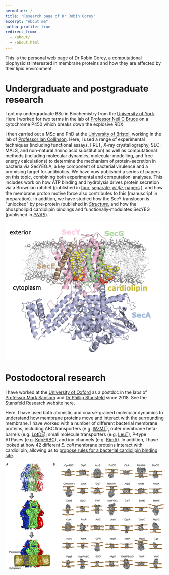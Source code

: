 ```yaml
---
permalink: /
title: "Research page of Dr Robin Corey"
excerpt: "About me"
author_profile: true
redirect_from: 
  - /about/
  - /about.html
---
```


This is the personal web page of Dr Robin Corey, a computational biophysicist interested in membrane proteins and how they are affected by their lipid environment. 

Undergraduate and postgraduate research
======
I got my undergraduate BSc in Biochemistry from the [University of York](https://www.york.ac.uk/). Here I worked for two terms in the lab of [Professor Neil C Bruce](https://www.york.ac.uk/biology/research/plant-biology/neil-c-bruce) on a cytochrome P450 which breaks down the explosive RDX.

I then carried out a MSc and PhD at the [University of Bristol](https://bristol.ac.uk/biochemistry/), working in the lab of [Professor Ian Collinson](https://www.bristol.ac.uk/people/person/Ian-Collinson-0cde2e1b-6fb7-4a0a-9ae8-34ee83d80d6a/). Here, I used a range of experimental techniques (including functional assays, FRET, X-ray crystallography, SEC-MALS, and non-natural amino acid substitution) as well as computational methods (including molecular dynamics, molecular modelling, and free energy calculations) to determine the mechanism of protein-secretion in bacteria via SecYEG.A, a key component of bacterial virulence and a promising target for antibiotics. We have now published a series of papers on this topic, combining both experimental and computationl analyses. This includes work on how ATP binding and hydrolysis drives protein secretion via a Brownian ratchet (published in [four](https://elifesciences.org/articles/15598), [separate](https://elifesciences.org/articles/41803), [_eLife_](https://elifesciences.org/articles/35112), [papers](https://elifesciences.org/articles/47402) ), and how the membrane proton motive force also contributes to this (manuscript in preparation). In addition, we have studied how the SecY translocon is "unlocked" by pre-protein (published in [_Structure_](https://www.sciencedirect.com/science/article/pii/S0969212616000460), and how the phospholipid cardiolipin bindings and functionally-modulates SecYEG (published in [_PNAS_](https://www.pnas.org/content/115/31/7967.short)).

![SecYEG.A bound to cardiolipin](/images/SecY_CL.png)


Postodoctoral research
======
I have worked at the [University of Oxford](https://www.bioch.ox.ac.uk/) as a postdoc in the labs of [Professor Mark Sansom](https://www.bioch.ox.ac.uk/research/sansom) and [Dr Phillip Stansfeld](https://warwick.ac.uk/fac/sci/lifesci/people/pstansfeld/) since 2018. See the Stansfeld Research website [here](https://stansfeldresearchgroup.wordpress.com/).

Here, I have used both atomistic and coarse-grained molecular dynamics to understand how membrane proteins move and interact with the surrounding membrane. I have worked with a number of different bacterial membrane proteins, including ABC transporters (e.g. [WzMT](https://www.nature.com/articles/s41467-019-08646-8)), outer membrane beta-barrels (e.g. [LptDE](https://www.nature.com/articles/s41589-020-00694-2)), small molecule transporters (e.g. [LeuT](https://onlinelibrary.wiley.com/doi/full/10.1002/ange.201914411)), P-type ATPases (e.g. [KdpFABC](https://www.nature.com/articles/s41467-021-25242-x)), and ion channels (e.g. [KimA](https://www.nature.com/articles/s41467-020-14441-7)). In addition, I have looked at how 42 different _E. coli_ membrane proteins interact with cardiolipin, allowing us to [propose rules for a bacterial cardiolipin binding site](https://www.science.org/doi/10.1126/sciadv.abh2217).

![Cardiolipin binding to E coli proteins](/images/sciadv.abh2217-f1.jpg)
